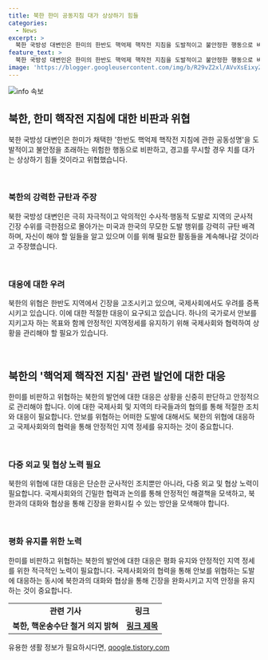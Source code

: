 ```yaml
---
title: 북한 한미 공동지침 대가 상상하기 힘들
categories:
  - News
excerpt: >
  북한 국방성 대변인은 한미의 한반도 핵억제 핵작전 지침을 도발적이고 불안정한 행동으로 비판하고, 경고를 무시할 경우 대가가 상상하기 힘들다고 위협했습니다. 미국과 한국을 강력히 비난하며 군사적 긴장을 증가시키는 도발로 규탄하고, 필요한 활동을 계속한다고 주장했습니다. 【카카오톡】YTN 검색해 채널 추가 【전화】02-398-8585 【메일】social@ytn.co.kr
feature_text: >
  북한 국방성 대변인은 한미의 한반도 핵억제 핵작전 지침을 도발적이고 불안정한 행동으로 비판하고, 경고를 무시할 경우 대가가 상상하기 힘들다고 위협했습니다. 미국과 한국을 강력히 비난하며 군사적 긴장을 증가시키는 도발로 규탄하고, 필요한 활동을 계속한다고 주장했습니다. 【카카오톡】YTN 검색해 채널 추가 【전화】02-398-8585 【메일】social@ytn.co.kr
image: 'https://blogger.googleusercontent.com/img/b/R29vZ2xl/AVvXsEixyZcFfHzMRdzZMjFBmAUKJYCLCGyLL1o632UiGVXcaFdKo_bkvkuCioo0uUKlGfBVcT3P84aROyZIXSBEx3Aw5nCQ3pTgDom1WDC4m8eifvWiAmWEEVb4x6G_l8C0QH225ldMjyaFvpxGEBGNO37VmDTDMHGhJPq73UglMfDca1-0aw/s1600/blogspot.png'
---
```


<p><img src="https://blogger.googleusercontent.com/img/b/R29vZ2xl/AVvXsEixyZcFfHzMRdzZMjFBmAUKJYCLCGyLL1o632UiGVXcaFdKo_bkvkuCioo0uUKlGfBVcT3P84aROyZIXSBEx3Aw5nCQ3pTgDom1WDC4m8eifvWiAmWEEVb4x6G_l8C0QH225ldMjyaFvpxGEBGNO37VmDTDMHGhJPq73UglMfDca1-0aw/s1600/blogspot.png" alt="info 속보" /></p>

<h2 data-ke-size="size26">북한, 한미 핵작전 지침에 대한 비판과 위협</h2>

<p>북한 국방성 대변인은 한미가 채택한 '한반도 핵억제 핵작전 지침에 관한 공동성명'을 도발적이고 불안정을 초래하는 위험한 행동으로 비판하고, 경고를 무시할 경우 치를 대가는 상상하기 힘들 것이라고 위협했습니다.</p>

<p data-ke-size="size16">&nbsp;</p>

<h3>북한의 강력한 규탄과 주장</h3>

<p>북한 국방성 대변인은 극히 자극적이고 악의적인 수사적·행동적 도발로 지역의 군사적 긴장 수위를 극한점으로 몰아가는 미국과 한국의 무모한 도발 행위를 강력히 규탄 배격하며, 자신이 해야 할 일들을 알고 있으며 이를 위해 필요한 활동들을 계속해나갈 것이라고 주장했습니다.</p>

<p data-ke-size="size16">&nbsp;</p>

<h3>대응에 대한 우려</h3>

<p>북한의 위협은 한반도 지역에서 긴장을 고조시키고 있으며, 국제사회에서도 우려를 증폭시키고 있습니다. 이에 대한 적절한 대응이 요구되고 있습니다. 하나의 국가로서 안보를 지키고자 하는 목표와 함께 안정적인 지역정세를 유지하기 위해 국제사회와 협력하여 상황을 관리해야 할 필요가 있습니다.</p>

<p data-ke-size="size16">&nbsp;</p>

<h2 data-ke-size="size26">북한의 '핵억제 핵작전 지침' 관련 발언에 대한 대응</h2>

<p>한미를 비판하고 위협하는 북한의 발언에 대한 대응은 상황을 신중히 판단하고 안정적으로 관리해야 합니다. 이에 대한 국제사회 및 지역의 타국들과의 협의를 통해 적절한 조치와 대응이 필요합니다. 안보를 위협하는 어떠한 도발에 대해서도 북한의 위협에 대응하고 국제사회와의 협력을 통해 안정적인 지역 정세를 유지하는 것이 중요합니다.</p>

<p data-ke-size="size16">&nbsp;</p>

<h3>다중 외교 및 협상 노력 필요</h3>

<p>북한의 위협에 대한 대응은 단순한 군사적인 조치뿐만 아니라, 다중 외교 및 협상 노력이 필요합니다. 국제사회와의 긴밀한 협력과 논의를 통해 안정적인 해결책을 모색하고, 북한과의 대화와 협상을 통해 긴장을 완화시킬 수 있는 방안을 모색해야 합니다.</p>

<p data-ke-size="size16">&nbsp;</p>

<h3>평화 유지를 위한 노력</h3>

<p>한미를 비판하고 위협하는 북한의 발언에 대한 대응은 평화 유지와 안정적인 지역 정세를 위한 적극적인 노력이 필요합니다. 국제사회와의 협력을 통해 안보를 위협하는 도발에 대응하는 동시에 북한과의 대화와 협상을 통해 긴장을 완화시키고 지역 안정을 유지하는 것이 중요합니다.</p>

<table>
    <tbody>
        <tr>
            <td style="text-align: center; height: 17px;"><b>관련 기사</b></td>
            <td style="text-align: center; height: 17px;"><b>링크</b></td>
        </tr>
        <tr>
            <td style="text-align: center; height: 17px;"><b>북한, 핵운송수단 철거 의지 밝혀</b></td>
            <td style="text-align: center; height: 17px;"><b><a href="링크주소" target="_blank" title="링크 제목">링크 제목</a></b></td>
        </tr>
    </tbody>
</table>

<p data-ke-size="size16"></p>
유용한 생활 정보가 필요하시다면, <a href="https://qoogle.tistory.com" rel="dofollow">qoogle.tistory.com</a>


